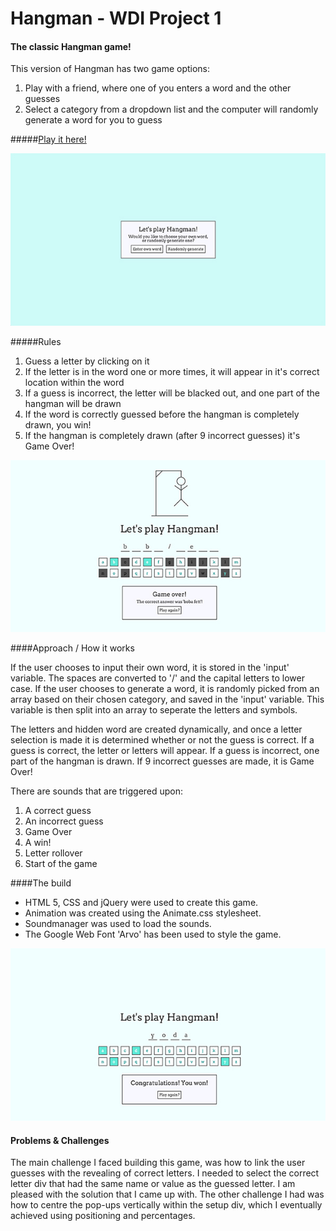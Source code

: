 # Hangman - WDI Project 1

#### The classic Hangman game!

This version of Hangman has two game options:

1. Play with a friend, where one of you enters a word and the other guesses 
2. Select a category from a dropdown list and the computer will randomly generate a word for you to guess

#####[Play it here!](https://stormy-inlet-8683.herokuapp.com/ "Here!")


![](./images/Hangman1.jpg)


#####Rules

1. Guess a letter by clicking on it
2. If the letter is in the word one or more times, it will appear in it's correct location within the word
3. If a guess is incorrect, the letter will be blacked out, and one part of the hangman will be drawn
4. If the word is correctly guessed before the hangman is completely drawn, you win! 
5. If the hangman is completely drawn (after 9 incorrect guesses) it's Game Over!

![](./images/Hangman2.jpg)

####Approach / How it works

If the user chooses to input their own word, it is stored in the 'input' variable. The spaces are converted to '/' and the capital letters to lower case. If the user chooses to generate a word, it is randomly picked from an array based on their chosen category, and saved in the 'input' variable. This variable is then split into an array to seperate the letters and symbols.

The letters and hidden word are created dynamically, and once a letter selection is made it is determined whether or not the guess is correct. If a guess is correct, the letter or letters will appear. If a guess is incorrect, one part of the hangman is drawn. If 9 incorrect guesses are made, it is Game Over!

There are sounds that are triggered upon:

1. A correct guess
2. An incorrect guess
3. Game Over
4. A win!
5. Letter rollover
6. Start of the game

####The build

* HTML 5, CSS and jQuery were used to create this game. 
* Animation was created using the Animate.css stylesheet. 
* Soundmanager was used to load the sounds. 
* The Google Web Font 'Arvo' has been used to style the game.

![](./images/Hangman3.jpg)


#### Problems & Challenges

The main challenge I faced building this game, was how to link the user guesses with the revealing of correct letters. I needed to select the correct letter div that had the same name or value as the guessed letter. I am pleased with the solution that I came up with. The other challenge I had was how to centre the pop-ups vertically within the setup div, which I eventually achieved using 
positioning and percentages. 










